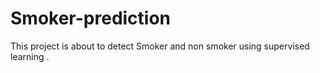 # Smoker-prediction
This project is about to detect Smoker and non smoker using supervised learning .
